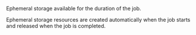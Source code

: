 Ephemeral storage available for the duration of the job.

Ephemeral storage resources are created automatically when the job starts and released when the job is completed.

